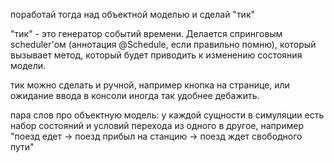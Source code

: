 поработай тогда над объектной моделью и сделай "тик"

"тик" - это генератор событий времени. Делается спринговым scheduler'ом (аннотация @Schedule, если правильно помню),
который вызывает метод, который будет приводить к изменению состояния модели.

тик можно сделать и ручной, например кнопка на странице, или ожидание ввода в консоли иногда так удобнее дебажить.

пара слов про объектную модель: у каждой сущности в симуляции есть набор состояний и условий перехода из одного в другое, например "поезд едет -> поезд прибыл на станцию -> поезд ждет свободного пути"